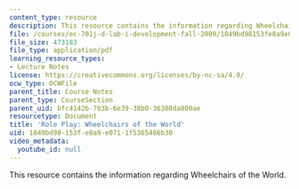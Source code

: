```yaml
---
content_type: resource
description: This resource contains the information regarding Wheelchairs of the World.
file: /courses/ec-701j-d-lab-i-development-fall-2009/1849bd98153fe8a9e0711f5365486b30_MITEC_701JF09_act02chair_rp.pdf
file_size: 473183
file_type: application/pdf
learning_resource_types:
- Lecture Notes
license: https://creativecommons.org/licenses/by-nc-sa/4.0/
ocw_type: OCWFile
parent_title: Course Notes
parent_type: CourseSection
parent_uid: bfc4142b-703b-6e39-38b0-36308da800ae
resourcetype: Document
title: 'Role Play: Wheelchairs of the World'
uid: 1849bd98-153f-e8a9-e071-1f5365486b30
video_metadata:
  youtube_id: null
---
```

This resource contains the information regarding Wheelchairs of the World.